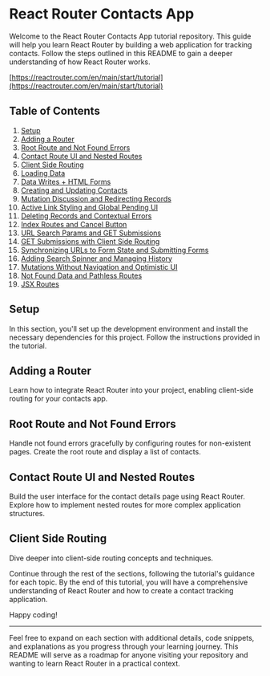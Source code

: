 # React Router Contacts App

Welcome to the React Router Contacts App tutorial repository. This guide will help you learn React Router by building a web application for tracking contacts. Follow the steps outlined in this README to gain a deeper understanding of how React Router works.

[https://reactrouter.com/en/main/start/tutorial](https://reactrouter.com/en/main/start/tutorial)

## Table of Contents

1. [Setup](#setup)
2. [Adding a Router](#adding-a-router)
3. [Root Route and Not Found Errors](#root-route-and-not-found-errors)
4. [Contact Route UI and Nested Routes](#contact-route-ui-and-nested-routes)
5. [Client Side Routing](#client-side-routing)
6. [Loading Data](#loading-data)
7. [Data Writes + HTML Forms](#data-writes--html-forms)
8. [Creating and Updating Contacts](#creating-and-updating-contacts)
9. [Mutation Discussion and Redirecting Records](#mutation-discussion-and-redirecting-records)
10. [Active Link Styling and Global Pending UI](#active-link-styling-and-global-pending-ui)
11. [Deleting Records and Contextual Errors](#deleting-records-and-contextual-errors)
12. [Index Routes and Cancel Button](#index-routes-and-cancel-button)
13. [URL Search Params and GET Submissions](#url-search-params-and-get-submissions)
14. [GET Submissions with Client Side Routing](#get-submissions-with-client-side-routing)
15. [Synchronizing URLs to Form State and Submitting Forms](#synchronizing-urls-to-form-state-and-submitting-forms)
16. [Adding Search Spinner and Managing History](#adding-search-spinner-and-managing-history)
17. [Mutations Without Navigation and Optimistic UI](#mutations-without-navigation-and-optimistic-ui)
18. [Not Found Data and Pathless Routes](#not-found-data-and-pathless-routes)
19. [JSX Routes](#jsx-routes)

## Setup

In this section, you'll set up the development environment and install the necessary dependencies for this project. Follow the instructions provided in the tutorial.

## Adding a Router

Learn how to integrate React Router into your project, enabling client-side routing for your contacts app.

## Root Route and Not Found Errors

Handle not found errors gracefully by configuring routes for non-existent pages. Create the root route and display a list of contacts.

## Contact Route UI and Nested Routes

Build the user interface for the contact details page using React Router. Explore how to implement nested routes for more complex application structures.

## Client Side Routing

Dive deeper into client-side routing concepts and techniques.

Continue through the rest of the sections, following the tutorial's guidance for each topic. By the end of this tutorial, you will have a comprehensive understanding of React Router and how to create a contact tracking application.

Happy coding!

---

Feel free to expand on each section with additional details, code snippets, and explanations as you progress through your learning journey. This README will serve as a roadmap for anyone visiting your repository and wanting to learn React Router in a practical context.
